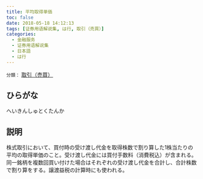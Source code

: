 ```yaml
---
title: 平均取得単価
toc: false
date: 2018-05-18 14:12:13
tags: [证券用语解说集, は行, 取引（売買）]
categories:
  - 金融服务
  - 证券用语解说集
  - 日本語
  - は行
---
```


`分類：` [取引（売買）](/tags/取引（売買）/)

## ひらがな

へいきんしゅとくたんか

## 説明

株式取引において、買付時の受け渡し代金を取得株数で割り算した1株当たりの平均の取得単価のこと。受け渡し代金には買付手数料（消費税込）が含まれる。同一銘柄を複数回買い付けた場合はそれぞれの受け渡し代金を合計し、合計株数で割り算をする。譲渡益税の計算時にも使われる。
